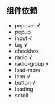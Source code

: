 ## 组件依赖
- popover √
- popup
- input √
- tag √
- checkbox
- radio √
- radio-group √
- load-more
- icon √
- button √
- loading
- scroll